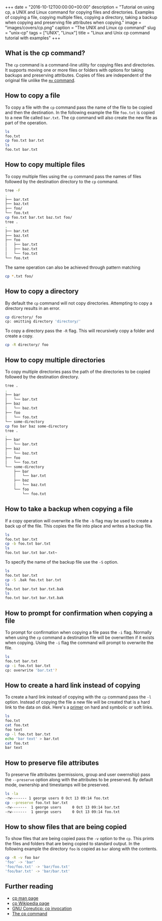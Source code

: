 +++
date = "2016-10-12T00:00:00+00:00"
description = "Tutorial on using cp, a UNIX and Linux command for copying files and directories. Examples of copying a file, copying multiple files, copying a directory, taking a backup when copying and preserving file attributes when copying."
image = "images/covers/cp.png"
caption = "The UNIX and Linux cp command"
slug = "unix-cp"
tags = ["UNIX", "Linux"]
title = "Linux and Unix cp command tutorial with examples"
+++

## What is the cp command?

The `cp` command is a command-line utility for copying files and directories. It
supports moving one or more files or folders with options for taking backups and
preserving attributes. Copies of files are independent of the original file
unlike the [`mv` command][6].

## How to copy a file

To copy a file with the `cp` command pass the name of the file to be copied and
then the destination. In the following example the file `foo.txt` is copied to a
new file called `bar.txt`. The cp command will also create the new file as part
of the operation.

```sh
ls
foo.txt
cp foo.txt bar.txt
ls
foo.txt bar.txt
```

## How to copy multiple files

To copy multiple files using the `cp` command pass the names of files followed
by the destination directory to the `cp` command.

```sh
tree -F
.
├── bar.txt
├── baz.txt
├── foo/
└── foo.txt
cp foo.txt bar.txt baz.txt foo/
tree .
.
├── bar.txt
├── baz.txt
├── foo
│   ├── bar.txt
│   ├── baz.txt
│   └── foo.txt
└── foo.txt
```

The same operation can also be achieved through pattern matching

```sh
cp *.txt foo/
```

## How to copy a directory

By default the `cp` command will not copy directories. Attempting to copy a
directory results in an error.

```sh
cp directory/ foo
cp: omitting directory 'directory/'
```

To copy a directory pass the `-R` flag. This will recursively copy a folder and
create a copy.

```sh
cp -R directory/ foo
```

## How to copy multiple directories

To copy multiple directories pass the path of the directories to be copied
followed by the destination directory.

```sh
tree .
.
├── bar
│   └── bar.txt
├── baz
│   └── baz.txt
├── foo
│   └── foo.txt
└── some-directory
cp foo bar baz some-directory
tree .
.
├── bar
│   └── bar.txt
├── baz
│   └── baz.txt
├── foo
│   └── foo.txt
└── some-directory
    ├── bar
    │   └── bar.txt
    ├── baz
    │   └── baz.txt
    └── foo
        └── foo.txt
```

## How to take a backup when copying a file

If a copy operation will overwrite a file the `-b` flag may be used to create a
back up of the file. This copies the file into place and writes a backup file.

```sh
ls
foo.txt bar.txt
cp -b foo.txt bar.txt
ls
foo.txt bar.txt bar.txt~
```

To specify the name of the backup file use the `-S` option.

```sh
ls
foo.txt bar.txt
cp -S .bak foo.txt bar.txt
ls
foo.txt bar.txt bar.txt.bak
ls
foo.txt bar.txt bar.txt.bak
```

## How to prompt for confirmation when copying a file

To prompt for confirmation when copying a file pass the `-i` flag. Normally when
using the `cp` command a destination file will be overwritten if it exists when
copying. Using the `-i` flag the command will prompt to overwrite the file.

```sh
ls
foo.txt bar.txt
cp -i foo.txt bar.txt
cp: overwrite 'bar.txt'?
```

## How to create a hard link instead of copying

To create a hard link instead of copying with the `cp` command pass the `-l`
option. Instead of copying the file a new file will be created that is a hard
link to the data on disk. Here's a [primer][7] on hard and symbolic or soft
links.

```sh
ls
foo.txt
cat foo.txt
foo text
cp -l foo.txt bar.txt
echo 'bar text' > bar.txt
cat foo.txt
bar text
```

## How to preserve file attributes

To preserve file attributes (permissions, group and user owernship) pass the
`--preserve` option along with the attributes to be preserved. By default mode,
ownership and timestamps will be preserved.

```sh
ls -la
-rw------- 1 george users 0 Oct 13 09:14 foo.txt
cp --preserve foo.txt bar.txt
-rw-------  1 george users     0 Oct 13 09:14 bar.txt
-rw-------  1 george users     0 Oct 13 09:14 foo.txt
```

## How to show files that are being copied

To show files that are being copied pass the `-v` option to the `cp`. This
prints the files and folders that are being copied to standard output. In the
following example the directory `foo` is copied as `bar` along with the
contents.

```sh
cp -R -v foo bar
'foo' -> 'bar'
'foo/foo.txt' -> 'bar/foo.txt'
'foo/bar.txt' -> 'bar/bar.txt'
```

## Further reading

- [cp man page][1]
- [cp Wikipedia page][3]
- [GNU Coreuticp: cp invocation][4]
- [The cp command][5]

[1]: http://linux.die.net/man/1/cp
[2]: /images/articles/cp.png "Linux and Unix cp command"
[3]: https://en.wikipedia.org/wiki/Cp_(Unix)
[4]: https://www.gnu.org/software/coreutils/manual/html_node/cp-invocation.html
[5]: http://linfo.org/cp.html
[6]: https://shapeshed.com/unix-mv/
[7]:
  https://shapeshed.com/unix-ln/#what-is-the-difference-between-a-hard-and-symbolic-link
